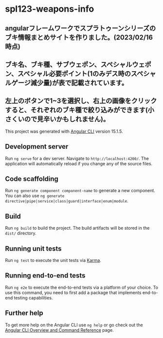 # spl123-weapons-info
## angularフレームワークでスプラトゥーンシリーズのブキ情報まとめサイトを作りました。(2023/02/16時点)
## ブキ名、ブキ種、サブウェポン、スペシャルウェポン、スペシャル必要ポイント(1のみデス時のスペシャルゲージ減少量)が表で記載されています。
## 左上のボタンで1~3を選択し、右上の画像をクリックすると、それぞれのブキ種で絞り込みができます(小さくいので見辛いかもしれません)。
This project was generated with [Angular CLI](https://github.com/angular/angular-cli) version 15.1.5.

## Development server

Run `ng serve` for a dev server. Navigate to `http://localhost:4200/`. The application will automatically reload if you change any of the source files.

## Code scaffolding

Run `ng generate component component-name` to generate a new component. You can also use `ng generate directive|pipe|service|class|guard|interface|enum|module`.

## Build

Run `ng build` to build the project. The build artifacts will be stored in the `dist/` directory.

## Running unit tests

Run `ng test` to execute the unit tests via [Karma](https://karma-runner.github.io).

## Running end-to-end tests

Run `ng e2e` to execute the end-to-end tests via a platform of your choice. To use this command, you need to first add a package that implements end-to-end testing capabilities.

## Further help

To get more help on the Angular CLI use `ng help` or go check out the [Angular CLI Overview and Command Reference](https://angular.io/cli) page.
